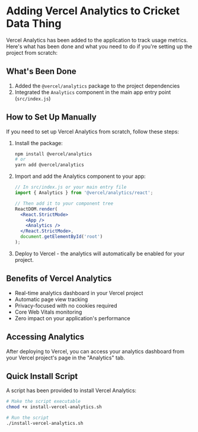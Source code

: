 # Adding Vercel Analytics to Cricket Data Thing

Vercel Analytics has been added to the application to track usage metrics. Here's what has been done and what you need to do if you're setting up the project from scratch:

## What's Been Done

1. Added the `@vercel/analytics` package to the project dependencies
2. Integrated the `Analytics` component in the main app entry point (`src/index.js`)

## How to Set Up Manually

If you need to set up Vercel Analytics from scratch, follow these steps:

1. Install the package:
   ```bash
   npm install @vercel/analytics
   # or 
   yarn add @vercel/analytics
   ```

2. Import and add the Analytics component to your app:
   ```jsx
   // In src/index.js or your main entry file
   import { Analytics } from '@vercel/analytics/react';

   // Then add it to your component tree
   ReactDOM.render(
     <React.StrictMode>
       <App />
       <Analytics />
     </React.StrictMode>,
     document.getElementById('root')
   );
   ```

3. Deploy to Vercel - the analytics will automatically be enabled for your project.

## Benefits of Vercel Analytics

- Real-time analytics dashboard in your Vercel project
- Automatic page view tracking
- Privacy-focused with no cookies required
- Core Web Vitals monitoring
- Zero impact on your application's performance

## Accessing Analytics

After deploying to Vercel, you can access your analytics dashboard from your Vercel project's page in the "Analytics" tab.

## Quick Install Script

A script has been provided to install Vercel Analytics:

```bash
# Make the script executable
chmod +x install-vercel-analytics.sh

# Run the script
./install-vercel-analytics.sh
```
